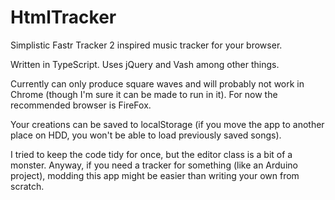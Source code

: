 # HtmlTracker
Simplistic Fastr Tracker 2 inspired music tracker for your browser.

Written in TypeScript. Uses jQuery and Vash among other things.

Currently can only produce square waves and will probably not work in Chrome (though I'm sure it can be made to run in it). For now the recommended browser is FireFox.

Your creations can be saved to localStorage (if you move the app to another place on HDD, you won't be able to load previously saved songs).

I tried to keep the code tidy for once, but the editor class is a bit of a monster. Anyway, if you need a tracker for something (like an Arduino project), modding this app might be easier than writing your own from scratch.

